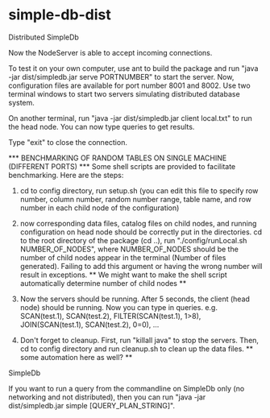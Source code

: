 # simple-db-dist
Distributed SimpleDb

Now the NodeServer is able to accept incoming connections.

To test it on your own computer, use ant to build the package and run "java -jar dist/simpledb.jar serve PORTNUMBER" to start the server. Now, configuration files are available for port number 8001 and 8002. Use two terminal windows to start two servers simulating distributed database system.

On another terminal, run "java -jar dist/simpledb.jar client local.txt" to run the head node. You can now type queries to get results.

Type "exit" to close the connection.

*** BENCHMARKING OF RANDOM TABLES ON SINGLE MACHINE (DIFFERENT PORTS) ***
Some shell scripts are provided to facilitate benchmarking. Here are the steps:

1) cd to config directory, run setup.sh (you can edit this file to specify row number, column number, random number range, table name, and row number in each child node of the configuration)

2) now corresponding data files, catalog files on child nodes, and running configuration on head node should be correctly put in the directories. cd to the root directory of the package (cd ..), run "./config/runLocal.sh NUMBER_OF_NODES", where NUMBER_OF_NODES should be the number of child nodes appear in the terminal (Number of files generated). Failing to add this argument or having the wrong number will result in exceptions. ** We might want to make the shell script automatically determine number of child nodes **

3) Now the servers should be running. After 5 seconds, the client (head node) should be running. Now you can type in queries. e.g. SCAN(test.1), SCAN(test.2), FILTER(SCAN(test.1), 1>8), JOIN(SCAN(test.1), SCAN(test.2), 0=0), ...

4) Don't forget to cleanup. First, run "killall java" to stop the servers. Then, cd to config directory and run cleanup.sh to clean up the data files. ** some automation here as well? **

SimpleDb

If you want to run a query from the commandline on SimpleDb only (no networking and not distributed), then you can run "java -jar dist/simpledb.jar simple [QUERY_PLAN_STRING]".
